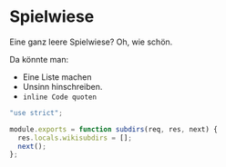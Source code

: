 # Spielwiese

Eine ganz leere Spielwiese? Oh, wie schön.

Da könnte man:

- Eine Liste machen
- Unsinn hinschreiben.
- `inline Code quoten`

```javascript
"use strict";

module.exports = function subdirs(req, res, next) {
  res.locals.wikisubdirs = [];
  next();
};
```
